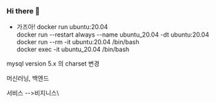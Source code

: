 ### Hi there 👋

- 가즈아!
docker run ubuntu:20.04 \
docker run --restart always --name ubuntu_20.04 -dt ubuntu:20.04 \
docker run --rm -it ubuntu:20.04 /bin/bash \
docker exec -it ubuntu_20.04 /bin/bash

mysql version 5.x 의 charset 변경

머신러닝, 백엔드

서비스 -->비지니스\

<!--
**nebulayoon/nebulayoon** is a ✨ _special_ ✨ repository because its `README.md` (this file) appears on your GitHub profile.

Here are some ideas to get you started:

- 🔭 I’m currently working on ...
- 🌱 I’m currently learning ...
- 👯 I’m looking to collaborate on ...
- 🤔 I’m looking for help with ...
- 💬 Ask me about ...
- 📫 How to reach me: ...
- 😄 Pronouns: ...
- ⚡ Fun fact: ...
-->
